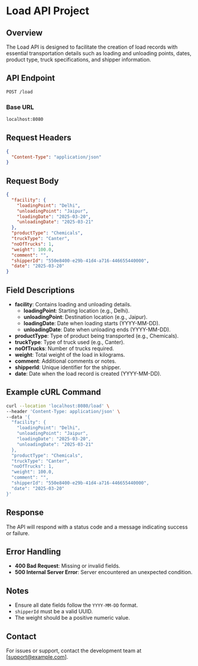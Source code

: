 # Load API Project

## Overview

The Load API is designed to facilitate the creation of load records with essential transportation details such as loading and unloading points, dates, product type, truck specifications, and shipper information.

## API Endpoint

```bash
POST /load
```

### Base URL

```bash
localhost:8080
```

## Request Headers

```json
{
  "Content-Type": "application/json"
}
```

## Request Body

```json
{
  "facility": {
    "loadingPoint": "Delhi",
    "unloadingPoint": "Jaipur",
    "loadingDate": "2025-03-20",
    "unloadingDate": "2025-03-21"
  },
  "productType": "Chemicals",
  "truckType": "Canter",
  "noOfTrucks": 1,
  "weight": 100.0,
  "comment": "",
  "shipperId": "550e8400-e29b-41d4-a716-446655440000",
  "date": "2025-03-20"
}
```

## Field Descriptions

- **facility**: Contains loading and unloading details.
  - **loadingPoint**: Starting location (e.g., Delhi).
  - **unloadingPoint**: Destination location (e.g., Jaipur).
  - **loadingDate**: Date when loading starts (YYYY-MM-DD).
  - **unloadingDate**: Date when unloading ends (YYYY-MM-DD).
- **productType**: Type of product being transported (e.g., Chemicals).
- **truckType**: Type of truck used (e.g., Canter).
- **noOfTrucks**: Number of trucks required.
- **weight**: Total weight of the load in kilograms.
- **comment**: Additional comments or notes.
- **shipperId**: Unique identifier for the shipper.
- **date**: Date when the load record is created (YYYY-MM-DD).

## Example cURL Command

```bash
curl --location 'localhost:8080/load' \
--header 'Content-Type: application/json' \
--data '{
  "facility": {
    "loadingPoint": "Delhi",
    "unloadingPoint": "Jaipur",
    "loadingDate": "2025-03-20",
    "unloadingDate": "2025-03-21"
  },
  "productType": "Chemicals",
  "truckType": "Canter",
  "noOfTrucks": 1,
  "weight": 100.0,
  "comment": "",
  "shipperId": "550e8400-e29b-41d4-a716-446655440000",
  "date": "2025-03-20"
}'
```

## Response

The API will respond with a status code and a message indicating success or failure.

## Error Handling

- **400 Bad Request**: Missing or invalid fields.
- **500 Internal Server Error**: Server encountered an unexpected condition.

## Notes

- Ensure all date fields follow the `YYYY-MM-DD` format.
- `shipperId` must be a valid UUID.
- The weight should be a positive numeric value.

## Contact

For issues or support, contact the development team at [[support@example.com](mailto\:support@example.com)].

